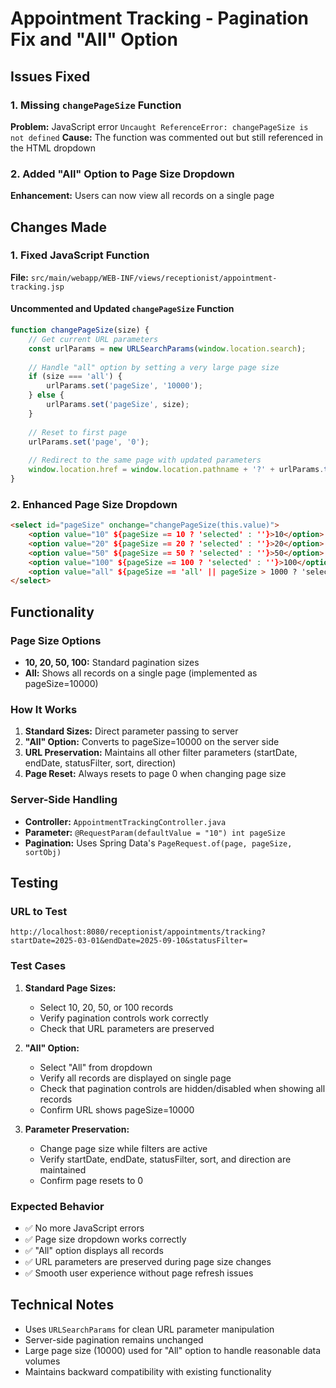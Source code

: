 # Appointment Tracking - Pagination Fix and "All" Option

## Issues Fixed

### 1. Missing `changePageSize` Function
**Problem:** JavaScript error `Uncaught ReferenceError: changePageSize is not defined`
**Cause:** The function was commented out but still referenced in the HTML dropdown

### 2. Added "All" Option to Page Size Dropdown
**Enhancement:** Users can now view all records on a single page

## Changes Made

### 1. Fixed JavaScript Function
**File:** `src/main/webapp/WEB-INF/views/receptionist/appointment-tracking.jsp`

#### Uncommented and Updated `changePageSize` Function
```javascript
function changePageSize(size) {
    // Get current URL parameters
    const urlParams = new URLSearchParams(window.location.search);
    
    // Handle "all" option by setting a very large page size
    if (size === 'all') {
        urlParams.set('pageSize', '10000');
    } else {
        urlParams.set('pageSize', size);
    }
    
    // Reset to first page
    urlParams.set('page', '0');
    
    // Redirect to the same page with updated parameters
    window.location.href = window.location.pathname + '?' + urlParams.toString();
}
```

### 2. Enhanced Page Size Dropdown
```html
<select id="pageSize" onchange="changePageSize(this.value)">
    <option value="10" ${pageSize == 10 ? 'selected' : ''}>10</option>
    <option value="20" ${pageSize == 20 ? 'selected' : ''}>20</option>
    <option value="50" ${pageSize == 50 ? 'selected' : ''}>50</option>
    <option value="100" ${pageSize == 100 ? 'selected' : ''}>100</option>
    <option value="all" ${pageSize == 'all' || pageSize > 1000 ? 'selected' : ''}>All</option>
</select>
```

## Functionality

### Page Size Options
- **10, 20, 50, 100:** Standard pagination sizes
- **All:** Shows all records on a single page (implemented as pageSize=10000)

### How It Works
1. **Standard Sizes:** Direct parameter passing to server
2. **"All" Option:** Converts to pageSize=10000 on the server side
3. **URL Preservation:** Maintains all other filter parameters (startDate, endDate, statusFilter, sort, direction)
4. **Page Reset:** Always resets to page 0 when changing page size

### Server-Side Handling
- **Controller:** `AppointmentTrackingController.java`
- **Parameter:** `@RequestParam(defaultValue = "10") int pageSize`
- **Pagination:** Uses Spring Data's `PageRequest.of(page, pageSize, sortObj)`

## Testing

### URL to Test
`http://localhost:8080/receptionist/appointments/tracking?startDate=2025-03-01&endDate=2025-09-10&statusFilter=`

### Test Cases
1. **Standard Page Sizes:**
   - Select 10, 20, 50, or 100 records
   - Verify pagination controls work correctly
   - Check that URL parameters are preserved

2. **"All" Option:**
   - Select "All" from dropdown
   - Verify all records are displayed on single page
   - Check that pagination controls are hidden/disabled when showing all records
   - Confirm URL shows pageSize=10000

3. **Parameter Preservation:**
   - Change page size while filters are active
   - Verify startDate, endDate, statusFilter, sort, and direction are maintained
   - Confirm page resets to 0

### Expected Behavior
- ✅ No more JavaScript errors
- ✅ Page size dropdown works correctly
- ✅ "All" option displays all records
- ✅ URL parameters are preserved during page size changes
- ✅ Smooth user experience without page refresh issues

## Technical Notes
- Uses `URLSearchParams` for clean URL parameter manipulation
- Server-side pagination remains unchanged
- Large page size (10000) used for "All" option to handle reasonable data volumes
- Maintains backward compatibility with existing functionality